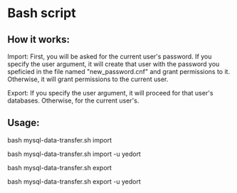 # Bash script

## How it works:

Import: First, you will be asked for the current user's password. If you specify the user argument, it will create that user with the password you speficied in the file named "new_password.cnf" and grant permissions to it. Otherwise, it will grant permissions to the current user.

Export: If you specify the user argument, it will proceed for that user's databases. Otherwise, for the current user's.

## Usage:

bash mysql-data-transfer.sh import

bash mysql-data-transfer.sh import -u yedort

bash mysql-data-transfer.sh export

bash mysql-data-transfer.sh export -u yedort
